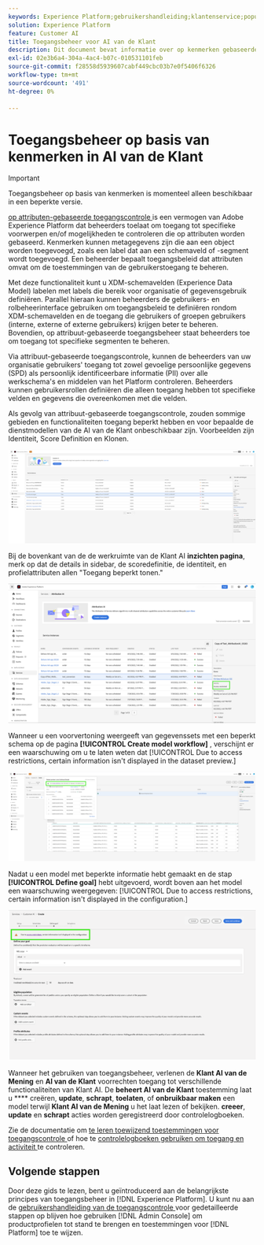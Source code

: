 ```yaml
---
keywords: Experience Platform;gebruikershandleiding;klantenservice;populaire onderwerpen;toegangsbeheer;model maken;
solution: Experience Platform
feature: Customer AI
title: Toegangsbeheer voor AI van de Klant
description: Dit document bevat informatie over op kenmerken gebaseerde toegangscontrole voor AI van de Klant.
exl-id: 02e3b6a4-304a-4ac4-b07c-010531101feb
source-git-commit: f28558d5939607cabf449cbc03b7e0f5406f6326
workflow-type: tm+mt
source-wordcount: '491'
ht-degree: 0%

---
```


# Toegangsbeheer op basis van kenmerken in AI van de Klant

>[!IMPORTANT]
>
>Toegangsbeheer op basis van kenmerken is momenteel alleen beschikbaar in een beperkte versie.

[ op attributen-gebaseerde toegangscontrole ](../../../access-control/abac/overview.md) is een vermogen van Adobe Experience Platform dat beheerders toelaat om toegang tot specifieke voorwerpen en/of mogelijkheden te controleren die op attributen worden gebaseerd. Kenmerken kunnen metagegevens zijn die aan een object worden toegevoegd, zoals een label dat aan een schemaveld of -segment wordt toegevoegd. Een beheerder bepaalt toegangsbeleid dat attributen omvat om de toestemmingen van de gebruikerstoegang te beheren.

Met deze functionaliteit kunt u XDM-schemavelden (Experience Data Model) labelen met labels die bereik voor organisatie of gegevensgebruik definiëren. Parallel hieraan kunnen beheerders de gebruikers- en rolbeheerinterface gebruiken om toegangsbeleid te definiëren rondom XDM-schemavelden en de toegang die gebruikers of groepen gebruikers (interne, externe of externe gebruikers) krijgen beter te beheren. Bovendien, op attribuut-gebaseerde toegangsbeheer staat beheerders toe om toegang tot specifieke segmenten te beheren.

Via attribuut-gebaseerde toegangscontrole, kunnen de beheerders van uw organisatie gebruikers&#39; toegang tot zowel gevoelige persoonlijke gegevens (SPD) als persoonlijk identificeerbare informatie (PII) over alle werkschema&#39;s en middelen van het Platform controleren. Beheerders kunnen gebruikersrollen definiëren die alleen toegang hebben tot specifieke velden en gegevens die overeenkomen met die velden.

Als gevolg van attribuut-gebaseerde toegangscontrole, zouden sommige gebieden en functionaliteiten toegang beperkt hebben en voor bepaalde de dienstmodellen van de AI van de Klant onbeschikbaar zijn. Voorbeelden zijn Identiteit, Score Definition en Klonen.

![ de werkruimte van de Klant AI met de beperkte gebieden van de benadrukte resultaten van het de dienstmodel.](../images/user-guide/unavailable-functionalities.png)

Bij de bovenkant van de de werkruimte van de Klant AI **inzichten pagina**, merk op dat de details in sidebar, de scoredefinitie, de identiteit, en profielattributen allen &quot;Toegang beperkt tonen.&quot;

![ de werkruimte van de Klant AI met de beperkte gebieden van het benadrukte schema.](../images/user-guide/access-restricted.png)

Wanneer u een voorvertoning weergeeft van gegevenssets met een beperkt schema op de pagina **[!UICONTROL Create model workflow]** , verschijnt er een waarschuwing om u te laten weten dat [!UICONTROL Due to access restrictions, certain information isn't displayed in the dataset preview.]

![ de werkruimte van de Klant AI met de beperkte gebieden van de voorproefdatasets met beperkte die schemaresultaten worden benadrukt.](../images/user-guide/restricted-dataset-preview-save-and-exit-cai.png)

Nadat u een model met beperkte informatie hebt gemaakt en de stap **[!UICONTROL Define goal]** hebt uitgevoerd, wordt boven aan het model een waarschuwing weergegeven: [!UICONTROL Due to access restrictions, certain information isn't displayed in the configuration.]

![ de werkruimte van de Klant AI met de beperkte gebieden van de benadrukte resultaten van het de dienstmodel.](../images/user-guide/information-not-displayed-save-and-exit.png)

Wanneer het gebruiken van toegangsbeheer, verlenen de **Klant AI van de Mening** en **AI van de Klant** voorrechten toegang tot verschillende functionaliteiten van Klant AI. De **beheert AI van de Klant** toestemming laat u **** creëren, **update**, **schrapt**, **toelaten**, of **onbruikbaar maken** een model terwijl **Klant AI van de Mening** u het laat lezen of bekijken. **creeer**, **update** en **schrapt** acties worden geregistreerd door controlelogboeken.

Zie de documentatie om [ te leren toewijzend toestemmingen voor toegangscontrole ](../../../access-control/home.md) of hoe te [ controlelogboeken gebruiken om toegang en activiteit ](../../../landing/governance-privacy-security/audit-logs/overview.md) te controleren.

## Volgende stappen

Door deze gids te lezen, bent u geïntroduceerd aan de belangrijkste principes van toegangsbeheer in [!DNL Experience Platform]. U kunt nu aan de [ gebruikershandleiding van de toegangscontrole ](../overview.md) voor gedetailleerde stappen op blijven hoe gebruiken [!DNL Admin Console] om productprofielen tot stand te brengen en toestemmingen voor [!DNL Platform] toe te wijzen.
